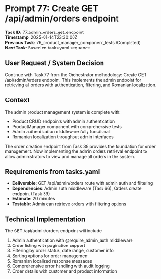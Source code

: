 # Prompt 77: Create GET /api/admin/orders endpoint

**Task ID**: 77_admin_orders_get_endpoint  
**Timestamp**: 2025-01-14T23:30:00Z  
**Previous Task**: 76_product_manager_component_tests (Completed)  
**Next Task**: Based on tasks.yaml sequence

## User Request / System Decision

Continue with Task 77 from the Orchestrator methodology: Create GET /api/admin/orders endpoint. This implements the admin endpoint for retrieving all orders with authentication, filtering, and Romanian localization.

## Context

The admin product management system is complete with:
- Product CRUD endpoints with admin authentication
- ProductManager component with comprehensive tests
- Admin authentication middleware fully functional
- Romanian localization throughout admin interfaces

The order creation endpoint from Task 39 provides the foundation for order management. Now implementing the admin orders retrieval endpoint to allow administrators to view and manage all orders in the system.

## Requirements from tasks.yaml

- **Deliverable**: GET /api/admin/orders route with admin auth and filtering
- **Dependencies**: Admin auth middleware (Task 66), Orders create endpoint (Task 39)
- **Estimate**: 20 minutes
- **Testable**: Admin can retrieve orders with filtering options

## Technical Implementation

The GET /api/admin/orders endpoint will include:
1. Admin authentication with @require_admin_auth middleware
2. Order listing with pagination support
3. Filtering by order status, date range, customer info
4. Sorting options for order management
5. Romanian localized response messages
6. Comprehensive error handling with audit logging
7. Order details with customer and product information